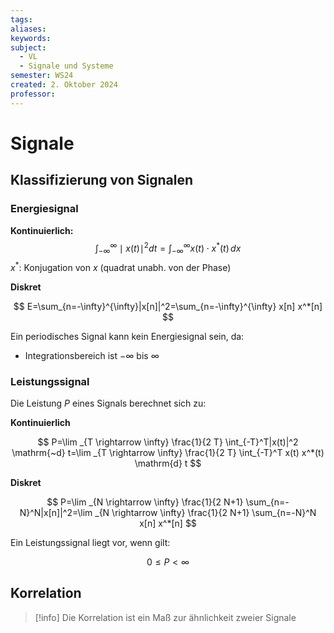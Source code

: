 ```yaml
---
tags: 
aliases: 
keywords: 
subject:
  - VL
  - Signale und Systeme
semester: WS24
created: 2. Oktober 2024
professor:
---
```

 

# Signale

## Klassifizierung von Signalen

### Energiesignal

**Kontinuierlich:**
$$
\int_{-\infty}^\infty \mid x(t)\mid^{2} dt = \int _{-\infty}^\infty x(t)\cdot x^{*}(t) \, dx  
$$
$x^*$: Konjugation von $x$ (quadrat unabh. von der Phase)

**Diskret**

$$
E=\sum_{n=-\infty}^{\infty}|x[n]|^2=\sum_{n=-\infty}^{\infty} x[n] x^*[n]
$$

Ein periodisches Signal kann kein Energiesignal sein, da:
- Integrationsbereich ist $-\infty$ bis $\infty$

### Leistungssignal

Die Leistung $P$ eines Signals berechnet sich zu:

**Kontinuierlich**

$$
P=\lim _{T \rightarrow \infty} \frac{1}{2 T} \int_{-T}^T|x(t)|^2 \mathrm{~d} t=\lim _{T \rightarrow \infty} \frac{1}{2 T} \int_{-T}^T x(t) x^*(t) \mathrm{d} t
$$

**Diskret**

$$
P=\lim _{N \rightarrow \infty} \frac{1}{2 N+1} \sum_{n=-N}^N|x[n]|^2=\lim _{N \rightarrow \infty} \frac{1}{2 N+1} \sum_{n=-N}^N x[n] x^*[n]
$$


Ein Leistungssignal liegt vor, wenn gilt:

$$
0 \leq P<\infty
$$

## Korrelation

> [!info] Die Korrelation ist ein Maß zur ähnlichkeit zweier Signale
